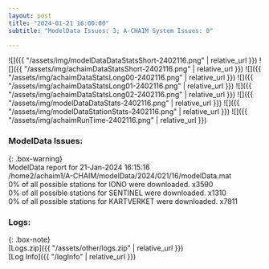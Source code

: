 ```yaml
---
layout: post
title: "2024-01-21 16:00:00"
subtitle: "ModelData Issues: 3; A-CHAIM System Issues: 0"

---
```


![]({{ "/assets/img/modelDataDataStatsShort-2402116.png" | relative_url }})
![]({{ "/assets/img/achaimDataStatsShort-2402116.png" | relative_url }})
![]({{ "/assets/img/achaimDataStatsLong00-2402116.png" | relative_url }})
![]({{ "/assets/img/achaimDataStatsLong01-2402116.png" | relative_url }})
![]({{ "/assets/img/achaimDataStatsLong02-2402116.png" | relative_url }})
![]({{ "/assets/img/modelDataDataStats-2402116.png" | relative_url }})
![]({{ "/assets/img/modelDataStationStats-2402116.png" | relative_url }})
![]({{ "/assets/img/achaimRunTime-2402116.png" | relative_url }})


### ModelData Issues:  
  
{: .box-warning}  
 ModelData report for 21-Jan-2024 16:15:16   
 /home2/achaim1/A-CHAIM/modelData/2024/021/16/modelData.mat   
 0% of all possible stations for IONO were downloaded. x3590   
 0% of all possible stations for SENTINEL were downloaded. x1310   
 0% of all possible stations for KARTVERKET were downloaded. x7811   
  


### Logs:  
  
{: .box-note}  
[Logs.zip]({{ "/assets/other/logs.zip" | relative_url }})  
[Log Info]({{ "/logInfo" | relative_url }})  
